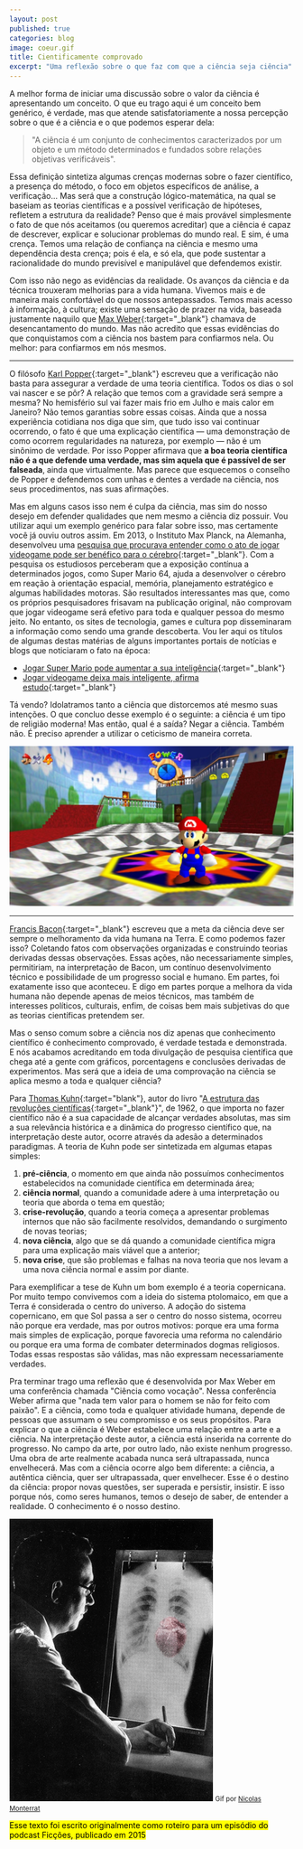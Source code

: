 ```yaml
---
layout: post
published: true
categories: blog
image: coeur.gif
title: Cientificamente comprovado
excerpt: "Uma reflexão sobre o que faz com que a ciência seja ciência"
---
```


A melhor forma de iniciar uma discussão sobre o valor da ciência é apresentando um conceito. O que eu trago aqui é um conceito bem genérico, é verdade, mas que atende satisfatoriamente a nossa percepção sobre o que é a ciência e o que podemos esperar dela: 

> "A ciência é um conjunto de conhecimentos caracterizados por um objeto e um método determinados e fundados sobre relações objetivas verificáveis".

Essa definição sintetiza algumas crenças modernas sobre o fazer científico, a presença do método, o foco em objetos específicos de análise, a verificação... Mas será que a construção lógico-matemática, na qual se baseiam as teorias científicas e a possível verificação de hipóteses, refletem a estrutura da realidade? Penso que é mais provável simplesmente o fato de que nós aceitamos (ou queremos acreditar) que a ciência é capaz de descrever, explicar e solucionar problemas do mundo real. E sim, é uma crença. Temos uma relação de confiança na ciência e mesmo uma dependência desta crença; pois é ela, e só ela, que pode sustentar a racionalidade do mundo previsível e manipulável que defendemos existir.

Com isso não nego as evidências da realidade. Os avanços da ciência e da técnica trouxeram melhorias para a vida humana. Vivemos mais e de maneira mais confortável do que nossos antepassados. Temos mais acesso à informação, à cultura; existe uma sensação de prazer na vida, baseada justamente naquilo que [Max Weber](https://g.co/kgs/pTjzAM){:target="_blank"} chamava de desencantamento do mundo. Mas não acredito que essas evidências do que conquistamos com a ciência nos bastem para confiarmos nela. Ou melhor: para confiarmos em nós mesmos.

---

O filósofo [Karl Popper](https://g.co/kgs/9Hj2ai){:target="_blank"} escreveu que a verificação não basta para assegurar a verdade de uma teoria científica. Todos os dias o sol vai nascer e se pôr? A relação que temos com a gravidade será sempre a mesma? No hemisfério sul vai fazer mais frio em Julho e mais calor em Janeiro? Não temos garantias sobre essas coisas. Ainda que a nossa experiência cotidiana nos diga que sim, que tudo isso vai continuar ocorrendo, o fato é que uma explicação científica — uma demonstração de como ocorrem regularidades na natureza, por exemplo — não é um sinônimo de verdade. Por isso Popper afirmava que <b>a boa teoria científica não é a que defende uma verdade, mas sim aquela que é passível de ser falseada</b>, ainda que virtualmente. Mas parece que esquecemos o conselho de Popper e defendemos com unhas e dentes a verdade na ciência, nos seus procedimentos, nas suas afirmações.

Mas em alguns casos isso nem é culpa da ciência, mas sim do nosso desejo em defender qualidades que nem mesmo a ciência diz possuir. Vou utilizar aqui um exemplo genérico para falar sobre isso, mas certamente você já ouviu outros assim. Em 2013, o Instituto Max Planck, na Alemanha, desenvolveu uma [pesquisa que procurava entender como o ato de jogar videogame pode ser benéfico para o cérebro](https://www.mpg.de/research/video-games-brain){:target="_blank"}. Com a pesquisa os estudiosos perceberam que a exposição contínua a determinados jogos, como Super Mario 64, ajuda a desenvolver o cérebro em reação à orientação espacial, memória, planejamento estratégico e algumas habilidades motoras. São resultados interessantes mas que, como os próprios pesquisadores frisavam na publicação original, não comprovam que jogar videogame será efetivo para toda e qualquer pessoa do mesmo jeito. No entanto, os sites de tecnologia, games e cultura pop disseminaram a informação como sendo uma grande descoberta. Vou ler aqui os títulos de algumas destas matérias de alguns importantes portais de notícias e blogs que noticiaram o fato na época: 
 - [Jogar Super Mario pode aumentar a sua inteligência](https://exame.com/ciencia/jogar-super-mario-pode-aumentar-sua-inteligencia/){:target="_blank"}
 - [Jogar videogame deixa mais inteligente, afirma estudo](https://gq.globo.com/Corpo/Saude/noticia/2013/11/jogar-videogame-deixa-mais-inteligente-afirma-estudo.html){:target="_blank"}

Tá vendo? Idolatramos tanto a ciência que distorcemos até mesmo suas intenções. O que concluo desse exemplo é o seguinte: a ciência é um tipo de religião moderna! Mas então, qual é a saída? Negar a ciência. Também não. É preciso aprender a utilizar o ceticismo de maneira correta.

<img src="/assets/images/super-mario-64.jpg">

---

[Francis Bacon](https://g.co/kgs/UKXE8b){:target="_blank"} escreveu que a meta da ciência deve ser sempre o melhoramento da vida humana na Terra. E como podemos fazer isso? Coletando fatos com observações organizadas e construindo teorias derivadas dessas observações. Essas ações, não necessariamente simples, permitiriam, na interpretação de Bacon, um contínuo desenvolvimento técnico e possibilidade de um progresso social e humano. Em partes, foi exatamente isso que aconteceu. E digo em partes porque a melhora da vida humana não depende apenas de meios técnicos, mas  também de interesses políticos, culturais, enfim, de coisas bem mais subjetivas do que as teorias científicas pretendem ser.

Mas o senso comum sobre a ciência nos diz apenas que conhecimento científico é conhecimento comprovado, é verdade testada e demonstrada. E nós acabamos acreditando em toda divulgação de pesquisa científica que chega até a gente com gráficos, porcentagens e conclusões derivadas de experimentos. Mas será que a ideia de uma comprovação na ciência se aplica mesmo a toda e qualquer ciência? 

Para [Thomas Kuhn](https://g.co/kgs/kJWMgu){:target="blank"}, autor do livro "[A estrutura das revoluções científicas](https://amzn.to/3eW0bXB){:target="_blank"}", de 1962, o que importa no fazer científico não é a sua capacidade de alcançar verdades absolutas, mas sim a sua relevância histórica e a dinâmica do progresso científico que, na interpretação deste autor, ocorre através da adesão a determinados paradigmas. A teoria de Kuhn pode ser sintetizada em algumas etapas simples:

 1. <b>pré-ciência</b>, o momento em que ainda não possuímos conhecimentos estabelecidos na comunidade científica em determinada área;
 2. <b>ciência normal</b>, quando a comunidade adere à uma interpretação ou teoria que aborda o tema em questão;
 3. <b>crise-revolução</b>, quando a teoria começa a apresentar problemas internos que não são facilmente resolvidos, demandando o surgimento de novas teorias;
 4. <b>nova ciência</b>, algo que se dá quando a comunidade científica migra para uma explicação mais viável que a anterior;
 5. <b>nova crise</b>, que são problemas e falhas na nova teoria que nos levam a uma nova ciência normal e assim por diante.

Para exemplificar a tese de Kuhn um bom exemplo é a teoria copernicana. Por muito tempo convivemos com a ideia do sistema ptolomaico, em que a Terra é considerada o centro do universo. A adoção do sistema copernicano, em que Sol passa a ser o centro do nosso sistema, ocorreu não porque era verdade, mas por outros motivos: porque era uma forma mais simples de explicação, porque favorecia uma reforma no calendário ou porque era uma forma de combater determinados dogmas religiosos. Todas essas respostas são válidas, mas não expressam necessariamente verdades.

Pra terminar trago uma reflexão que é desenvolvida por Max Weber em uma conferência chamada "Ciência como vocação". Nessa conferência Weber afirma que "nada tem valor para o homem se não for feito com paixão". E a ciência, como toda e qualquer atividade humana, depende de pessoas que assumam o seu compromisso e os seus propósitos. 
Para explicar o que a ciência é Weber estabelece uma relação entre a arte e a ciência. Na interpretação deste autor, a ciência está inserida na corrente do progresso. No campo da arte, por outro lado, não existe nenhum progresso. Uma obra de arte realmente acabada nunca será ultrapassada, nunca envelhecerá. Mas com a ciência ocorre algo bem diferente: a ciência, a autêntica ciência, quer ser ultrapassada, quer envelhecer. Esse é o destino da ciência: propor novas questões, ser superada e persistir, insistir. E isso porque nós, como seres humanos, temos o desejo de saber, de entender a realidade. O conhecimento é o nosso destino.

<img src="/assets/images/coeur.gif">
<small>Gif por <a href="https://un-gif-dans-ta-gueule.tumblr.com/">Nicolas Monterrat</a></small>

<mark>Esse texto foi escrito originalmente como roteiro para um episódio do podcast Ficções, publicado em 2015</mark>
